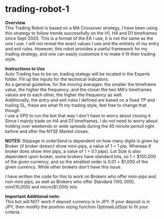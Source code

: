 # trading-robot-1

<b>Overview</b>
</br>
This Trading Robot is based on a MA Crossover strategy, I have been using this strategy to follow trends successfully on the H1, H4 and D1 timeframes 
since Sept 2020. This is a format of the EA I use, it is not the same as the one I use. I will not reveal the exact values I use and the entirety of my entry and exit rules. 
However, this robot provides a useful framework for my trading strategy, and one can easily customize it to make it fit their trading style.


<b>Instructions to Use</b>
<br>
Auto Trading has to be on, trading stategy will be located in the Experts folder. Fill up the inputs for the technical indicators. 
<br>
As a general guideline, for the moving averages: the smaller the timeframe value, the higher the frequency; and the closer the two MA's timeframes values are to each other, 
the higher the frequency as well.
<br>
Additionally, the entry and exit rules I defined are based on a fixed TP  and trailing SL, these are what fit my trading style, feel free to change that though. 
<br>
I use a VPS to run the bot that way I don't have to worry about closing it. Since I mainly trade on H4 and D1 timeframes, I do not need to worry
about holding over weekends or wide spreads during the 45 minute period right before and after the NYSE Market closes.


<b>NOTES: </b> 
   Slippage in orderSend is dependent on how many digits is given by Broker (if broker doesn;t show mini-pips, a value of 1 = 1 pip. 
   Whereas if broker does show mini pips, a value of 1 = 0.1 pips).
   Lot Size is also dependent upon broker, some brokers have standard lots, so 1 = $100,000 
   of the given currency, and so the smallest order is 0.01 = $1,000 of the given currency. While other brokers don't have this issue. 
   
   I have written the code for this to work on Brokers who offer mini-pips and non-mini pips, as well as Brokers who offer Standard ($100,000)
   ,mini ($10,000) and micro($1,000) lots.
      
<b>Important Additional note:</b>
<br>
This bot will NOT work if deposit currency is in JPY. If your deposit is in JPY, then modify the position sizing function OptimalLotSize
to fit your criteria.
